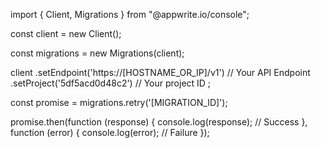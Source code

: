 import { Client, Migrations } from "@appwrite.io/console";

const client = new Client();

const migrations = new Migrations(client);

client
    .setEndpoint('https://[HOSTNAME_OR_IP]/v1') // Your API Endpoint
    .setProject('5df5acd0d48c2') // Your project ID
;

const promise = migrations.retry('[MIGRATION_ID]');

promise.then(function (response) {
    console.log(response); // Success
}, function (error) {
    console.log(error); // Failure
});